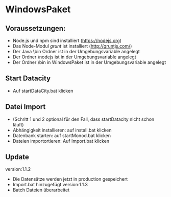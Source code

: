 ﻿# WindowsPaket
## Voraussetzungen:
* Node.js und npm sind installiert (https://nodejs.org)
* Das Node-Modul *grunt* ist installiert (http://gruntjs.com/)
* Der Java \bin Ordner ist in der Umgebungsvariable angelegt
* Der Ordner \nodejs ist in der Umgebungsvariable angelegt
* Der Ordner \bin in WindowsPaket ist in der Umgebungsvariable angelegt

## Start Datacity
* Auf startDataCity.bat klicken

## Datei Import
* (Schritt 1 und 2 optional für den Fall, dass startDatacity nicht schon läuft)
* Abhängigkeit installieren: auf install.bat klicken
* Datenbank starten: auf startMonod.bat klicken
* Dateien importortieren: Auf Import.bat klicken

## Update
version:1.1.2
* Die Datensätze werden jetzt in production gespeichert
* Import.bat hinzugefügt
version:1.1.3
* Batch Dateien überarbeitet
